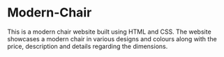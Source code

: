 # Modern-Chair
This is a modern chair website built using HTML and CSS. The website showcases a modern chair in various designs and colours along with the price, description and details regarding the dimensions.
